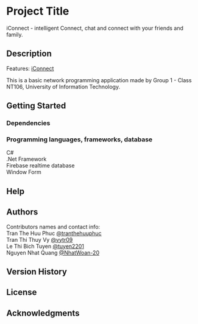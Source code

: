 # Project Title

iConnect - intelligent Connect, chat and connect with your friends and family.

## Description
Features:
[iConnect](https://www.taskade.com/d/6K8rPuB4FFmJ68n2?from=shared)


This is a basic network programming application made by Group 1 - Class NT106, University of Information Technology.

## Getting Started

### Dependencies

### Programming languages, frameworks, database
C# <br/>
.Net Framework <br/>
Firebase realtime database <br/>
Window Form

## Help

## Authors

Contributors names and contact info:
<br/>Tran The Huu Phuc <a href="https://github.com/tranthehuuphuc">@tranthehuuphuc</a>
<br/>Tran Thi Thuy Vy <a href="https://github.com/vytr09">@vytr09</a>
<br/>Le Thi Bich Tuyen <a href="https://github.com/tuyen2201">@tuyen2201</a>
<br/>Nguyen Nhat Quang <a href="https://github.com/NhatWoan-20">@NhatWoan-20</a>

## Version History

## License

## Acknowledgments
